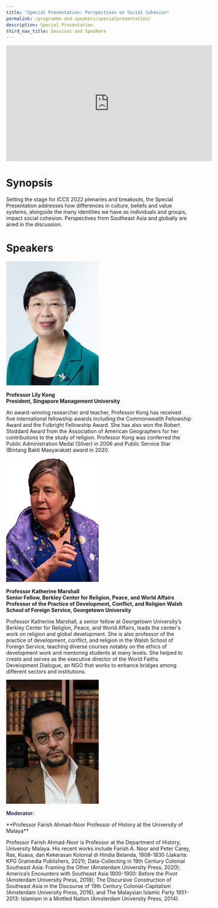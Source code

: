 ```yaml
---
title: "Special Presentation: Perspectives on Social Cohesion"
permalink: /programme-and-speakers/specialpresentation/
description: Special Presentation
third_nav_title: Sessions and Speakers
---
```


<div class="bp-youtube">

<iframe width="560" height="315" src="https://www.youtube.com/embed/Gg-LjzMPorQ" title="YouTube video player" frameborder="0" allow="accelerometer; autoplay; clipboard-write; encrypted-media; gyroscope; picture-in-picture" allowfullscreen></iframe>

</div>

# Synopsis
Setting the stage for ICCS 2022 plenaries and breakouts, the Special Presentation addresses how differences in culture, beliefs and value systems, alongside the many identities we have as individuals and groups, impact social cohesion. Perspectives from Southeast Asia and globally are aired in the discussion.
# Speakers
<img src="/images/LilyKong.jpg"
     style="width:50%" />
   
**Professor Lily Kong  
President, Singapore Management University**

An award-winning researcher and teacher, Professor Kong has received five international fellowship awards including the Commonwealth Fellowship Award and the Fulbright Fellowship Award. She has also won the Robert Stoddard Award from the Association of American Geographers for her contributions to the study of religion. Professor Kong was conferred the Public Administration Medal (Silver) in 2006 and Public Service Star (Bintang Bakti Masyarakat) award in 2020.

<img src="/images/Katherine%20Marshall.png"
     style="width:50%" />

**Professor Katherine Marshall  
Senior Fellow, Berkley Center for Religion, Peace, and World Affairs
Professor of the Practice of Development, Conflict, and Religion
Walsh School of Foreign Service, Georgetown University**

Professor Katherine Marshall, a senior fellow at Georgetown University’s Berkley Center for Religion, Peace, and World Affairs, leads the center's work on religion and global development. She is also professor of the practice of development, conflict, and religion in the Walsh School of Foreign Service, teaching diverse courses notably on the ethics of development work and mentoring students at many levels. She helped to create and serves as the executive director of the World Faiths Development Dialogue, an NGO that works to enhance bridges among different sectors and institutions.

<img src="/images/Farish%20Ahmad-Noor.jpg"
     style="width:50%" />

<p style="color:#2B3062"><b>Moderator:</b></p>**Professor Farish Ahmad-Noor  
Professor of History at the University of Malaya**

Professor Farish Ahmad-Noor is Professor at the Department of History, University Malaya. His recent works include Farish A. Noor and Peter Carey, Ras, Kuasa, dan Kekerasan Kolonial di Hindia Belanda, 1808-1830 (Jakarta: KPG Gramedia Publishers, 2021); Data-Collecting in 19th Century Colonial Southeast Asia: Framing the Other (Amsterdam University Press, 2020); America’s Encounters with Southeast Asia 1800-1900: Before the Pivot (Amsterdam University Press, 2018); The Discursive Construction of Southeast Asia in the Discourse of 19th Century Colonial-Capitalism (Amsterdam University Press, 2016); and The Malaysian Islamic Party 1951-2013: Islamism in a Mottled Nation (Amsterdam University Press, 2014).